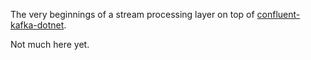 
The very beginnings of a stream processing layer on top of [confluent-kafka-dotnet](https://github.com/confluentinc/confluent-kafka-dotnet).

Not much here yet.
